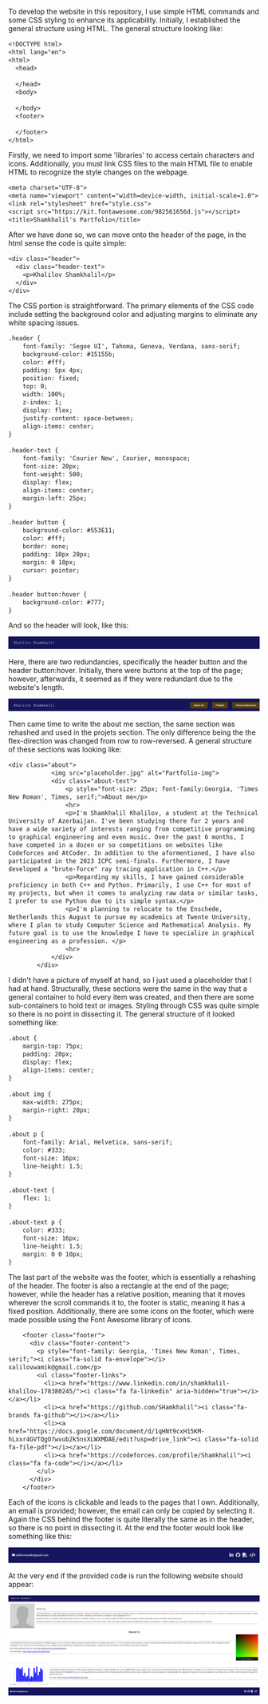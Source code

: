 To develop the website in this repository, I use simple HTML commands and some CSS styling to enhance its applicability. Initially, I established the general structure using HTML. The general structure looking like:
```
<!DOCTYPE html>
<html lang="en">
<html>
  <head>

  </head>
  <body>

  </body>
  <footer>

  </footer>
</html>
```
Firstly, we need to import some 'libraries' to access certain characters and icons. Additionally, you must link CSS files to the main HTML file to enable HTML to recognize the style changes on the webpage.
```
<meta charset="UTF-8">
<meta name="viewport" content="width=device-width, initial-scale=1.0">
<link rel="stylesheet" href="style.css"> 
<script src="https://kit.fontawesome.com/982561656d.js"></script>
<title>Shamkhalil's Partfolio</title>
```
After we have done so, we can move onto the header of the page, in the html sense the code is quite simple:
```
<div class="header">
  <div class="header-text">
    <p>Khalilov Shamkhalil</p>
  </div>
</div>
```
The CSS portion is straightforward. The primary elements of the CSS code include setting the background color and adjusting margins to eliminate any white spacing issues.
```
.header {
    font-family: 'Segoe UI', Tahoma, Geneva, Verdana, sans-serif;
    background-color: #15155b;
    color: #fff;
    padding: 5px 4px;
    position: fixed;
    top: 0;
    width: 100%;
    z-index: 1;
    display: flex;
    justify-content: space-between;
    align-items: center;
}

.header-text {
    font-family: 'Courier New', Courier, monospace;
    font-size: 20px;
    font-weight: 500;
    display: flex;
    align-items: center;
    margin-left: 25px;
}

.header button {
    background-color: #553E11;
    color: #fff;
    border: none;
    padding: 10px 20px;
    margin: 0 10px;
    cursor: pointer;
}

.header button:hover {
    background-color: #777;
}
```
And so the header will look, like this:

![header](https://github.com/SHamkhalil/Web-Programming-Front-end-/blob/main/photos/doc/header.png?raw=true)

Here, there are two redundancies, specifically the header button and the header button:hover. Initially, there were buttons at the top of the page; however, afterwards, it seemed as if they were redundant due to the website's length.

![buttons displayed](https://github.com/SHamkhalil/Web-Programming-Front-end-/blob/main/photos/doc/buttons.png?raw=true)

Then came time to write the about me section, the same section was rehashed and used in the projets section. The only difference being the the flex-direction was changed from row to row-reversed.
A general structure of these sections was looking like:
```
<div class="about">
            <img src="placeholder.jpg" alt="Partfolio-img">
            <div class="about-text">
                <p style="font-size: 25px; font-family:Georgia, 'Times New Roman', Times, serif;">About me</p>
                <hr>
                <p>I'm Shamkhalil Khalilov, a student at the Technical University of Azerbaijan. I've been studying there for 2 years and have a wide variety of interests ranging from competitive programming to graphical engineering and even music. Over the past 6 months, I have competed in a dozen or so competitions on websites like Codeforces and AtCoder. In addition to the aformentioned, I have also participated in the 2023 ICPC semi-finals. Furthermore, I have developed a "brute-force" ray tracing application in C++.</p>
                <p>Regarding my skills, I have gained considerable proficiency in both C++ and Python. Primarily, I use C++ for most of my projects, but when it comes to analyzing raw data or similar tasks, I prefer to use Python due to its simple syntax.</p>
                <p>I'm planning to relocate to the Enschede, Netherlands this August to pursue my academics at Twente University, where I plan to study Computer Science and Mathematical Analysis. My future goal is to use the knowledge I have to specialize in graphical engineering as a profession. </p>
                <hr>
            </div>
        </div>
```
I didn't have a picture of myself at hand, so I just used a placeholder that I had at hand.
Structurally, these sections were the same in the way that a general container to hold every item was created, and then there are some sub-containers to hold text or images.
Styling through CSS was quite simple so there is no point in dissecting it. The general structure of it looked something like:
```
.about {
    margin-top: 75px;
    padding: 20px;
    display: flex;
    align-items: center;
}

.about img {
    max-width: 275px;
    margin-right: 20px;
}

.about p {
    font-family: Arial, Helvetica, sans-serif;
    color: #333;
    font-size: 16px;
    line-height: 1.5;
}

.about-text {
    flex: 1;
}

.about-text p {
    color: #333;
    font-size: 16px;
    line-height: 1.5;
    margin: 0 0 10px;
}
```
The last part of the website was the footer, which is essentially a rehashing of the header. The footer is also a rectangle at the end of the page; however, while the header has a relative position, meaning that it moves wherever the scroll commands it to, the footer is static, meaning it has a fixed position. Additionally, there are some icons on the footer, which were made possible using the Font Awesome library of icons.
```
    <footer class="footer">
      <div class="footer-content">
        <p style="font-family: Georgia, 'Times New Roman', Times, serif;"><i class="fa-solid fa-envelope"></i> xalilovwamik@gmail.com</p>
        <ul class="footer-links">
          <li><a href="https://www.linkedin.com/in/shamkhalil-khalilov-178380245/"><i class="fa fa-linkedin" aria-hidden="true"></i></a></li>
          <li><a href="https://github.com/SHamkhalil"><i class="fa-brands fa-github"></i></a></li>
          <li><a href="https://docs.google.com/document/d/1qHNt9cxH15KM-hLxxr4GVTQgO7wvub2k5nsXLWXMDAE/edit?usp=drive_link"><i class="fa-solid fa-file-pdf"></i></a></li>
          <li><a href="https://codeforces.com/profile/Shamkhalil"><i class="fa fa-code"></i></a></li>
        </ul>
      </div>
    </footer>
```
Each of the icons is clickable and leads to the pages that I own. Additionally, an email is provided; however, the email can only be copied by selecting it.
Again the CSS behind the footer is quite literally the same as in the header, so there is no point in dissecting it.
At the end the footer would look like something like this:

![footer](https://github.com/SHamkhalil/Web-Programming-Front-end-/blob/main/photos/doc/footer.png?raw=true)

At the very end if the provided code is run the following website should appear:

![website_overview](https://github.com/SHamkhalil/Web-Programming-Front-end-/blob/main/photos/doc/overview.png?raw=true)

